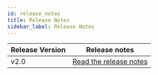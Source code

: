 ```yaml
---
id: release_notes
title: Release Notes
sidebar_label: Release Notes
---
```


| Release Version | Release notes                                   |
| --------------- | ----------------------------------------------- |
| v2.0            | [Read the release notes](release-notes/v2.0.md) |